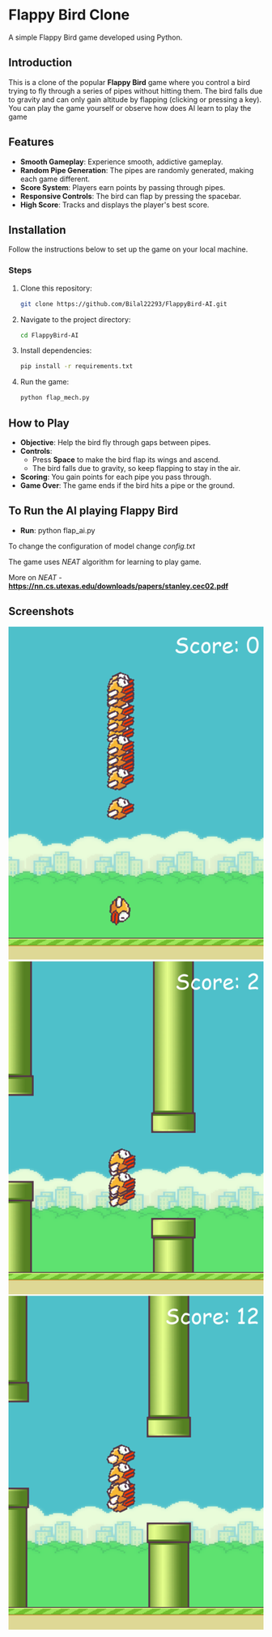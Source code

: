 # Flappy Bird Clone

A simple Flappy Bird game developed using Python.

## Introduction
This is a clone of the popular **Flappy Bird** game where you control a bird trying to fly through a series of pipes without hitting them. The bird falls due to gravity and can only gain altitude by flapping (clicking or pressing a key).
You can play the game yourself or observe how does AI learn to play the game

## Features
- **Smooth Gameplay**: Experience smooth, addictive gameplay.
- **Random Pipe Generation**: The pipes are randomly generated, making each game different.
- **Score System**: Players earn points by passing through pipes.
- **Responsive Controls**: The bird can flap by pressing the spacebar.
- **High Score**: Tracks and displays the player's best score.

## Installation
Follow the instructions below to set up the game on your local machine.
  
### Steps
1. Clone this repository:
    ```bash
    git clone https://github.com/Bilal22293/FlappyBird-AI.git
    ```
2. Navigate to the project directory:
    ```bash
    cd FlappyBird-AI
    ```
3. Install dependencies:
    ```bash
    pip install -r requirements.txt
    ```
4. Run the game:
    ```bash
    python flap_mech.py
    ```

## How to Play
- **Objective**: Help the bird fly through gaps between pipes.
- **Controls**: 
  - Press **Space** to make the bird flap its wings and ascend.
  - The bird falls due to gravity, so keep flapping to stay in the air.
- **Scoring**: You gain points for each pipe you pass through.
- **Game Over**: The game ends if the bird hits a pipe or the ground.

## To Run the AI playing Flappy Bird
- **Run**: python flap_ai.py

To change the configuration of model change *config.txt*

The game uses *NEAT* algorithm for learning to play game.

More on *NEAT* - **https://nn.cs.utexas.edu/downloads/papers/stanley.cec02.pdf**


## Screenshots

![Screenshot 1](./imgs/ss1.png)
![Screenshot 2](./imgs/ss3.png)
![Screenshot 3](./imgs/ss2.png)


